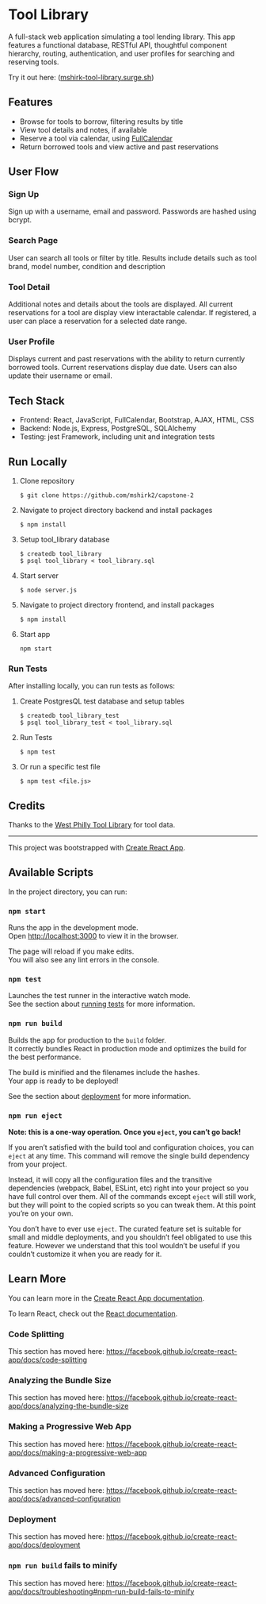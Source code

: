 # Tool Library
A full-stack web application simulating a tool lending library. This app features a functional database, RESTful API, thoughtful component hierarchy, routing, authentication, and user profiles for searching and reserving tools.

Try it out here: ([mshirk-tool-library.surge.sh](https://mshirk-tool-library.surge.sh/))

## Features

- Browse for tools to borrow, filtering results by title
- View tool details and notes, if available
- Reserve a tool via calendar, using [FullCalendar](https://fullcalendar.io/docs#toc)
- Return borrowed tools and view active and past reservations

## User Flow
### Sign Up
Sign up with a username, email and password. Passwords are hashed using bcrypt.

### Search Page
User can search all tools or filter by title. Results include details such as tool brand, model number, condition and description

### Tool Detail
Additional notes and details about the tools are displayed. All current reservations for a tool are display view interactable calendar. If registered, a user can place a reservation for a selected date range.

### User Profile
Displays current and past reservations with the ability to return currently borrowed tools. Current reservations display due date. Users can also update their username or email.

## Tech Stack
- Frontend: React, JavaScript, FullCalendar, Bootstrap, AJAX, HTML, CSS
- Backend: Node.js, Express, PostgreSQL, SQLAlchemy
- Testing: jest Framework, including unit and integration tests

## Run Locally
1. Clone repository
    ```
    $ git clone https://github.com/mshirk2/capstone-2
    ```
2. Navigate to project directory backend and install packages
    ```
    $ npm install
    ```
3. Setup tool_library database
    ```
    $ createdb tool_library
    $ psql tool_library < tool_library.sql
    ```
4. Start server
    ```
    $ node server.js
    ```
5. Navigate to project directory frontend, and install packages
    ```
    $ npm install
    ```
6. Start app
    ```
    npm start
    ```

### Run Tests
After installing locally, you can run tests as follows:
1. Create PostgresQL test database and setup tables
    ```
    $ createdb tool_library_test
    $ psql tool_library_test < tool_library.sql
    ```
2. Run Tests
    ```
    $ npm test
    ```
3. Or run a specific test file
    ```
    $ npm test <file.js>
    ```

## Credits
Thanks to the [West Philly Tool Library](https://westphillytools.org/) for tool data.

---
This project was bootstrapped with [Create React App](https://github.com/facebook/create-react-app).

## Available Scripts

In the project directory, you can run:

### `npm start`

Runs the app in the development mode.<br />
Open [http://localhost:3000](http://localhost:3000) to view it in the browser.

The page will reload if you make edits.<br />
You will also see any lint errors in the console.

### `npm test`

Launches the test runner in the interactive watch mode.<br />
See the section about [running tests](https://facebook.github.io/create-react-app/docs/running-tests) for more information.

### `npm run build`

Builds the app for production to the `build` folder.<br />
It correctly bundles React in production mode and optimizes the build for the best performance.

The build is minified and the filenames include the hashes.<br />
Your app is ready to be deployed!

See the section about [deployment](https://facebook.github.io/create-react-app/docs/deployment) for more information.

### `npm run eject`

**Note: this is a one-way operation. Once you `eject`, you can’t go back!**

If you aren’t satisfied with the build tool and configuration choices, you can `eject` at any time. This command will remove the single build dependency from your project.

Instead, it will copy all the configuration files and the transitive dependencies (webpack, Babel, ESLint, etc) right into your project so you have full control over them. All of the commands except `eject` will still work, but they will point to the copied scripts so you can tweak them. At this point you’re on your own.

You don’t have to ever use `eject`. The curated feature set is suitable for small and middle deployments, and you shouldn’t feel obligated to use this feature. However we understand that this tool wouldn’t be useful if you couldn’t customize it when you are ready for it.

## Learn More

You can learn more in the [Create React App documentation](https://facebook.github.io/create-react-app/docs/getting-started).

To learn React, check out the [React documentation](https://reactjs.org/).

### Code Splitting

This section has moved here: https://facebook.github.io/create-react-app/docs/code-splitting

### Analyzing the Bundle Size

This section has moved here: https://facebook.github.io/create-react-app/docs/analyzing-the-bundle-size

### Making a Progressive Web App

This section has moved here: https://facebook.github.io/create-react-app/docs/making-a-progressive-web-app

### Advanced Configuration

This section has moved here: https://facebook.github.io/create-react-app/docs/advanced-configuration

### Deployment

This section has moved here: https://facebook.github.io/create-react-app/docs/deployment

### `npm run build` fails to minify

This section has moved here: https://facebook.github.io/create-react-app/docs/troubleshooting#npm-run-build-fails-to-minify
